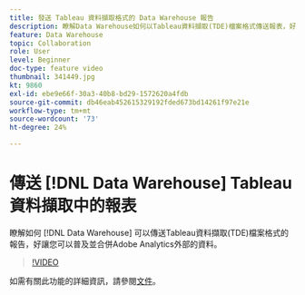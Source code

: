 ```yaml
---
title: 發送 Tableau 資料擷取格式的 Data Warehouse 報告
description: 瞭解Data Warehouse如何以Tableau資料擷取(TDE)檔案格式傳送報表，好讓您將來自Adobe Analytics外部的資料大眾化並加以合併。
feature: Data Warehouse
topic: Collaboration
role: User
level: Beginner
doc-type: feature video
thumbnail: 341449.jpg
kt: 9860
exl-id: ebe9e66f-30a3-40b8-bd29-1572620a4fdb
source-git-commit: db46eab452615329192fded673bd14261f97e21e
workflow-type: tm+mt
source-wordcount: '73'
ht-degree: 24%

---
```


# 傳送 [!DNL Data Warehouse] Tableau資料擷取中的報表

瞭解如何 [!DNL Data Warehouse] 可以傳送Tableau資料擷取(TDE)檔案格式的報告，好讓您可以普及並合併Adobe Analytics外部的資料。

>[!VIDEO](https://video.tv.adobe.com/v/341449/?quality=12&learn=on)

如需有關此功能的詳細資訊，請參閱[文件](https://experienceleague.adobe.com/en/docs/analytics/export/data-warehouse/t-tableau)。
